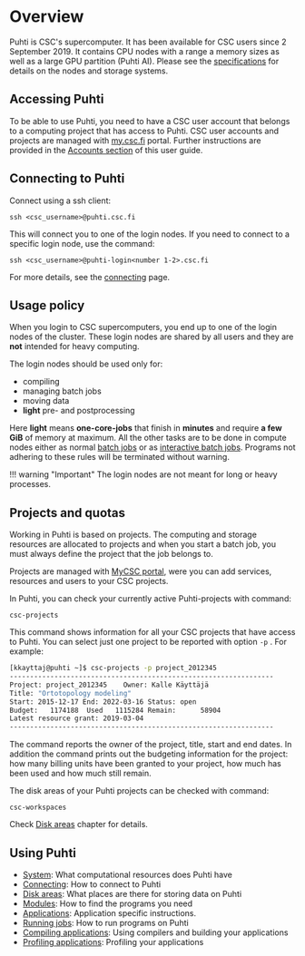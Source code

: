 # Overview

Puhti is CSC's supercomputer. It has been available for CSC users since
2 September 2019. It contains CPU nodes with a range a memory sizes as well as a large GPU partition (Puhti AI). Please see the
[specifications](system.md) for details on the nodes and storage systems.

## Accessing Puhti

To be able to use Puhti, you need to have a CSC user account that belongs to
a computing project that has access to Puhti. CSC user accounts and projects are managed
with [my.csc.fi](https://my.csc.fi) portal. Further instructions are provided in the [Accounts section](../accounts/index.md) of this user guide.

## Connecting to Puhti

Connect using a ssh client:
```
ssh <csc_username>@puhti.csc.fi
```
This will connect you to one of the login nodes. If you need to connect
to a specific login node, use the command:

```
ssh <csc_username>@puhti-login<number 1-2>.csc.fi
```
For more details, see the [connecting](connecting.md) page.

## Usage policy

When you login to CSC supercomputers, you end up to one of the login nodes of the cluster.
These login nodes are shared by all users and they are **not** intended for heavy computing.

The login nodes should be used only for:

 * compiling
 * managing batch jobs
 * moving data
 * **light** pre- and postprocessing

Here **light** means **one-core-jobs** that finish in **minutes** and require **a few GiB** of memory at maximum.
All the other tasks are to be done in compute nodes either as normal [batch jobs](running/getting-started.md)
or as [interactive batch jobs](running/interactive-usage.md).
Programs not adhering to these rules will be terminated without warning.

!!! warning "Important"
    The login nodes are not meant for long or heavy processes.

## Projects and quotas

Working in Puhti is based on projects. The computing and storage resources are allocated to projects and when you start a batch job, you must always define the project that the job belongs to.

Projects are managed with [MyCSC portal](https://my.csc.fi), were you can add services, resources and users to your CSC projects.

In Puhti, you can check your currently active Puhti-projects with command:

```text
csc-projects
```
This command shows information for all your CSC projects that have access to Puhti. You can select just one project to be reported with option `-p` . For example:
```bash
[kkayttaj@puhti ~]$ csc-projects -p project_2012345
-----------------------------------------------------------------
Project: project_2012345	Owner: Kalle Käyttäjä
Title: "Ortotopology modeling"
Start: 2015-12-17 End: 2022-03-16 Status: open
Budget:   1174188  Used   1115284 Remain:      58904
Latest resource grant: 2019-03-04
-----------------------------------------------------------------
```
The command reports the owner of the project, title, start and end dates. In addition the command prints out the budgeting information for the project: how many billing units have been granted to your project, how much has been used and how much still remain. 

The disk areas of your Puhti projects can be checked with command:
```text
csc-workspaces
```
Check [Disk areas](disk.md) chapter for details.

## Using Puhti

* [System](system.md): What computational resources does Puhti have
* [Connecting](connecting.md): How to connect to Puhti
* [Disk areas](disk.md): What places are there for storing data on Puhti
* [Modules](modules.md): How to find the programs you need
* [Applications](../apps/index.md): Application specific instructions.
* [Running jobs](running/getting-started.md): How to run programs on Puhti
* [Compiling applications](compiling.md): Using compilers and building your applications   
* [Profiling applications](profiling.md): Profiling your applications   
